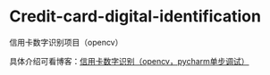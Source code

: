 # Credit-card-digital-identification
信用卡数字识别项目（opencv）

具体介绍可看博客：[信用卡数字识别（opencv，pycharm单步调试）](https://blog.csdn.net/qq_45550375/article/details/124656410)
